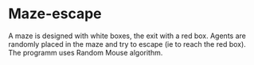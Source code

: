 # Maze-escape
A maze is designed with white boxes, the exit with a red box. Agents are randomly placed in the maze and try to escape (ie to reach the red box). The programm uses Random Mouse algorithm.
